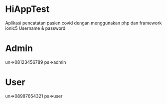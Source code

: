 # HiAppTest
Aplikasi pencatatan pasien covid dengan menggunakan php dan framework ionic5
Username & password
# Admin
un=>08123456789
ps=>admin
# User
un=>08987654321
ps=>user
